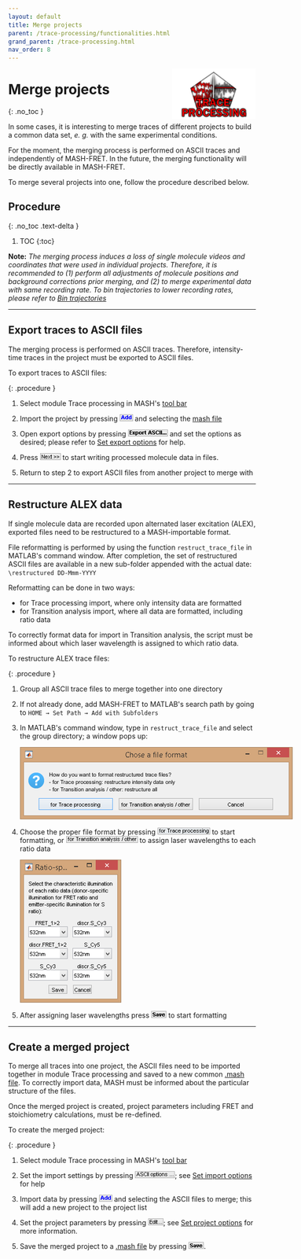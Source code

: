 ```yaml
---
layout: default
title: Merge projects
parent: /trace-processing/functionalities.html
grand_parent: /trace-processing.html
nav_order: 8
---
```


<img src="../../assets/images/logos/logo-trace-processing_400px.png" width="170" style="float:right; margin-left: 15px;"/>

# Merge projects
{: .no_toc }

In some cases, it is interesting to merge traces of different projects to build a common data set, *e. g.* with the same experimental conditions.

For the moment, the merging process is performed on ASCII traces and independently of MASH-FRET.
In the future, the merging functionality will be directly available in MASH-FRET.

To merge several projects into one, follow the procedure described below.

## Procedure
{: .no_toc .text-delta }

1. TOC
{:toc}

**Note:** *The merging process induces a loss of single molecule videos and coordinates that were used in individual projects.
Therefore, it is recommended to (1) perform all adjustments of molecule positions and background corrections prior merging, and (2) to merge experimental data with same recording rate.
To bin trajectories to lower recording rates, please refer to 
[Bin trajectories](bin-trajectories.html)*


---

## Export traces to ASCII files

The merging process is performed on ASCII traces.
Therefore, intensity-time traces in the project must be exported to ASCII files.

To export traces to ASCII files:

{: .procedure }
1. Select module Trace processing in MASH's 
   [tool bar](../../Getting_started.html#interface)  
     
1. Import the project by pressing 
   ![Add](../../assets/images/gui/TP-but-add.png "Add") and selecting the 
   [mash file](../../output-files/mash-mash-project.html)  
     
1. Open export options by pressing 
   ![Export ASCII...](../../assets/images/gui/TP-but-export-ascii-3p.png "Export ASCII...") and set the options as desired; please refer to 
   [Set export options](functionalities/set-export-options.html) for help.
     
1. Press 
   ![Next >>](../../assets/images/gui/TP-but-next-supsup.png "Next >>") to start writing processed molecule data in files. 
     
1. Return to step 2 to export ASCII files from another project to merge with


---

## Restructure ALEX data

If single molecule data are recorded upon alternated laser excitation (ALEX), exported files need to be restructured to a MASH-importable format.

File reformatting is performed by using the function `restruct_trace_file` in MATLAB's command window.
After completion, the set of restructured ASCII files are available in a new sub-folder appended with the actual date: `\restructured DD-Mmm-YYYY`

Reformatting can be done in two ways:
- for Trace processing import, where only intensity data are formatted
- for Transition analysis import, where all data are formatted, including ratio data

To correctly format data for import in Transition analysis, the script must be informed about which laser wavelength is assigned to which ratio data. 

To restructure ALEX trace files:

{: .procedure }
1. Group all ASCII trace files to merge together into one directory
     
1. If not already done, add MASH-FRET to MATLAB's search path by going to `HOME → Set Path → Add with Subfolders`
     
1. In MATLAB's command window, type in `restruct_trace_file` and select the group directory; a window pops up:  
     
   <img src="../../assets/images/gui/TP-merge-project-warn1.png" style="max-width:555px;">  
     
1. Choose the proper file format by pressing 
   ![for Trace processing](../../assets/images/gui/TP-but-for-trace-processing.png)  to start formatting, or 
   ![for Transition analysis](../../assets/images/gui/TP-but-for-transition-analysis.png) to assign laser wavelengths to each ratio data  
     
   <img src="../../assets/images/gui/TP-merge-project-warn2.png" style="max-width:206px;">  
	 
1. After assigning laser wavelengths press 
   ![Save](../../assets/images/gui/TP-but-save.png "Save") to start formatting


---

## Create a merged project

To merge all traces into one project, the ASCII files need to be imported together in module Trace processing and saved to a new common 
[.mash file](../../output-files/mash-mash-project.html).
To correctly import data, MASH must be informed about the particular structure of the files.

Once the merged project is created, project parameters including FRET and stoichiometry calculations, must be re-defined.

To create the merged project:

{: .procedure }
1. Select module Trace processing in MASH's 
   [tool bar](../../Getting_started.html#interface)  
     
1. Set the import settings by pressing 
   ![ASCII options ...](../../assets/images/gui/TP-but-ascii-options-3p.png "ASCII options ..."); see 
   [Set import options](set-import-options.html) for help  
     
1. Import data by pressing 
   ![Add](../../assets/images/gui/TP-but-add.png "Add") and selecting the ASCII files to merge; this will add a new project to the project list  
     
1. Set the project parameters by pressing 
   ![Edit...](../../assets/images/gui/TP-but-edit-3p.png "Edit..."); see 
   [Set project options](../../video-processing/functionalities/set-project-options.html) for more information.
     
1. Save the merged project to a 
   [.mash file](../output-files/mash-mash-project.html) by pressing 
   ![Save](../../assets/images/gui/TP-but-save.png "Save").

